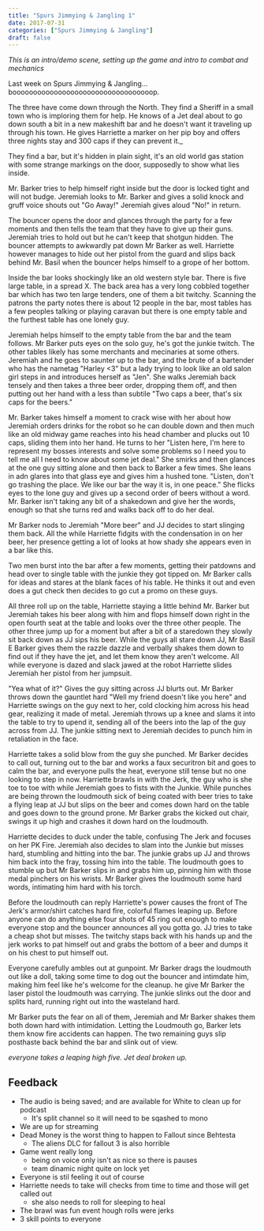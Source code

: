```yaml
---
title: "Spurs Jimmying & Jangling 1"
date: 2017-07-31
categories: ["Spurs Jimmying & Jangling"]
draft: false
---
```


_This is an intro/demo scene, setting up the game and intro to combat and mechanics_

Last week on Spurs Jimmying & Jangling... boooooooooooooooooooooooooooooooooop.

The three have come down through the North. They find a Sheriff in a small town who is imploring them for help. He knows of a Jet deal about to go down south a bit in a new makeshift bar and he doesn't want it traveling up through his town. He gives Harriette a marker on her pip boy and offers three nights stay and 300 caps if they can prevent it._

They find a bar, but it's hidden in plain sight, it's an old world gas station with some strange markings on the door, supposedly to show what lies inside.

Mr. Barker tries to help himself right inside but the door is locked tight and will not budge. Jeremiah looks to Mr. Barker and gives a solid knock and gruff voice shouts out "Go Away!" Jeremiah gives aloud "No!" in return.

The bouncer opens the door and glances through the party for a few moments and then tells the team that they have to give up their guns. Jeremiah tries to hold out but he can't keep that shotgun hidden. The bouncer attempts to awkwardly pat down Mr Barker as well. Harriette however manages to hide out her pistol from the guard and slips back behind Mr. Basil when the bouncer helps himself to a grope of her bottom.

Inside the bar looks shockingly like an old western style bar. There is five large table, in a spread X. The back area has a very long cobbled together bar which has two ten large tenders, one of them a bit twitchy. Scanning the patrons the party notes there is about 12 people in the bar, most tables has a few peoples talking or playing caravan but there is one empty table and the furthest table has one lonely guy.

Jeremiah helps himself to the empty table from the bar and the team follows. Mr Barker puts eyes on the solo guy, he's got the junkie twitch. The other tables likely has some merchants and mecinaries at some others. Jeremiah and he goes to saunter up to the bar, and the brute of a bartender who has the nametag "Harley <3" but a lady trying to look like an old salon girl steps in and introduces herself as "Jen". She walks Jeremiah back tensely and then takes a three beer order, dropping them off, and then putting out her hand with a less than subtile "Two caps a beer, that's six caps for the beers."

Mr. Barker takes himself a moment to crack wise with her about how Jeremiah orders drinks for the robot so he can double down and then much like an old midway game reaches into his head chamber and plucks out 10 caps, sliding them into her hand. He turns to her "Listen here, I'm here to represent my bosses interests and solve some problems so I need you to tell me all I need to know about some jet deal." She smirks and then glances at the one guy sitting alone and then back to Barker a few times. She leans in adn glares into that glass eye and gives him a hushed tone. "Listen, don't go trashing the place. We like our bar the way it is, in one peace." She flicks eyes to the lone guy and gives up a second order of beers without a word. Mr. Barker isn't taking any bit of a shakedown and give her the words, enough so that she turns red and walks back off to do her deal.

Mr Barker nods to Jeremiah "More beer" and JJ decides to start slinging them back. All the while Harriette fidgits with the condensation in on her beer, her presence getting a lot of looks at how shady she appears even in a bar like this.

Two men burst into the bar after a few moments, getting their patdowns and head over to single table with the junkie they got tipped on. Mr Barker calls for ideas and stares at the blank faces of his table. He thinks it out and even does a gut check then decides to go cut a promo on these guys. 

All three roll up on the table, Harriette staying a little behind Mr. Barker but Jeremiah takes his beer along with him and flops himself down right in the open fourth seat at the table and looks over the three other people. The other three jump up for a moment but after a bit of a staredown they slowly sit back down as JJ sips his beer. While the guys all stare down JJ, Mr Basil E Barker gives them the razzle dazzle and verbally shakes them down to find out if they have the jet, and let them know they aren't welcome. All while everyone is dazed and slack jawed at the robot Harriette slides Jeremiah her pistol from her jumpsuit.

"Yea what of it?" Gives the guy sitting across JJ blurts out. Mr Barker throws down the gauntlet hard "Well my friend doesn't like you here" and Harriette swings on the guy next to her, cold clocking him across his head gear, realizing it made of metal. Jeremiah throws up a knee and slams it into the table to try to upend it, sending all of the beers into the lap of the guy across from JJ. The junkie sitting next to Jeremiah decides to punch him in retaliation in the face.

Harriette takes a solid blow from the guy she punched. Mr Barker decides to call out, turning out to the bar and works a faux securitron bit and goes to calm the bar, and everyone pulls the heat, everyone still tense but no one looking to step in now. Harriette brawls in with the Jerk, the guy who is she toe to toe with while Jeremiah goes to fists with the Junkie. While punches are being thrown the loudmouth sick of being coated with beer tries to take a flying leap at JJ but slips on the beer and comes down hard on the table and goes down to the ground prone. Mr Barker grabs the kicked out chair, swings it up high and crashes it down hard on the loudmouth.

Harriette decides to duck under the table, confusing The Jerk and focuses on her PK Fire. Jeremiah also decides to slam into the Junkie but misses hard, stumbling and hitting into the bar. The junkie grabs up JJ and throws him back into the fray, tossing him into the table. The loudmouth goes to stumble up but Mr Barker slips in and grabs him up, pinning him with those medal pinchers on his wrists. Mr Barker gives the loudmouth some hard words, intimating him hard with his torch.

Before the loudmouth can reply Harriette's power causes the front of The Jerk's armor/shirt catches hard fire, colorful flames leaping up. Before anyone can do anything else four shots of 45 ring out enough to make everyone stop and the bouncer announces all you gotta go. JJ tries to take a cheap shot but misses. The twitchy staps back with his hands up and the jerk works to pat himself out and grabs the bottom of a beer and dumps it on his chest to put himself out.

Everyone carefully ambles out at gunpoint. Mr Barker drags the loudmouth out like a doll, taking some time to dog out the bouncer and intimdate him, making him feel like he's welcome for the cleanup. he give Mr Barker the laser pistol the loudmouth was carrying. The junkie slinks out the door and splits hard, running right out into the wasteland hard.

Mr Barker puts the fear on all of them, Jeremiah and Mr Barker shakes them both down hard with intimidation. Letting the Loudmouth go, Barker lets them know fire accidents can happen. The two remaining guys slip posthaste back behind the bar and slink out of view.

_everyone takes a leaping high five. Jet deal broken up._

## Feedback
* The audio is being saved; and are available for White to clean up for podcast
  * It's split channel so it will need to be sqashed to mono
* We are up for streaming
* Dead Money is the worst thing to happen to Fallout since Behtesta
  * The aliens DLC for fallout 3 is also horrible
* Game went really long
  * being on voice only isn't as nice so there is pauses
  * team dinamic night quite on lock yet
* Everyone is stil feeling it out of course
* Harriette needs to take will checks from time to time and those will get called out
  * she also needs to roll for sleeping to heal
* The brawl was fun event hough rolls were jerks
* 3 skill points to everyone

